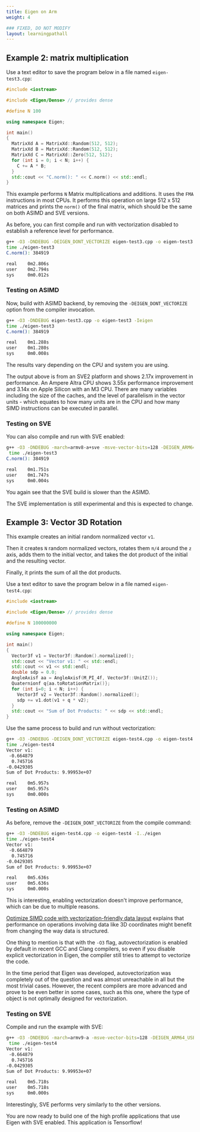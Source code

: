 ```yaml
---
title: Eigen on Arm
weight: 4

### FIXED, DO NOT MODIFY
layout: learningpathall
---
```


## Example 2: matrix multiplication

Use a text editor to save the program below in a file named `eigen-test3.cpp`:

```C++
#include <iostream>

#include <Eigen/Dense> // provides dense

#define N 100

using namespace Eigen;

int main()
{
  MatrixXd A = MatrixXd::Random(512, 512);
  MatrixXd B = MatrixXd::Random(512, 512);
  MatrixXd C = MatrixXd::Zero(512, 512);
  for (int i = 0; i < N; i++) {
    C += A * B;
  }
  std::cout << "C.norm(): " << C.norm() << std::endl;
}
```

This example performs `N` Matrix multiplications and additions. It uses the `FMA` instructions in most CPUs. It performs this operation on large 512 x 512 matrices and prints the `norm()` of the final matrix, which should be the same on both ASIMD and SVE versions.

As before, you can first compile and run with vectorization disabled to establish a reference level for performance.

```bash  { output_lines = "3-7" }
g++ -O3 -DNDEBUG -DEIGEN_DONT_VECTORIZE eigen-test3.cpp -o eigen-test3 -Ieigen
time ./eigen-test3
C.norm(): 384919

real    0m2.806s
user    0m2.794s
sys     0m0.012s
```

### Testing on ASIMD

Now, build with ASIMD backend, by removing the `-DEIGEN_DONT_VECTORIZE` option from the compiler invocation.

```bash  { output_lines = "3-7" }
g++ -O3 -DNDEBUG eigen-test3.cpp -o eigen-test3 -Ieigen
time ./eigen-test3
C.norm(): 384919

real    0m1.288s
user    0m1.280s
sys     0m0.008s
```

The results vary depending on the CPU and system you are using. 

The output above is from an SVE2 platform and shows 2.17x improvement in performance. An Ampere Altra CPU shows 3.55x performance improvement and 3.14x on Apple Silicon with an M3 CPU. There are many variables including the size of the caches, and the level of parallelism in the vector units - which equates to how many units are in the CPU and how many SIMD instructions can be executed in parallel.

### Testing on SVE

You can also compile and run with SVE enabled:

```bash  { output_lines = "3-7" }
g++ -O3 -DNDEBUG -march=armv8-a+sve -msve-vector-bits=128 -DEIGEN_ARM64_USE_SVE eigen-test3.cpp -o eigen-test3 -Ieigen
 time ./eigen-test3
C.norm(): 384919

real    0m1.751s
user    0m1.747s
sys     0m0.004s
```

You again see that the SVE build is slower than the ASIMD.

The SVE implementation is still experimental and this is expected to change.

## Example 3: Vector 3D Rotation

This example creates an initial random normalized vector `v1`.

Then it creates `N` random normalized vectors, rotates them `π/4` around the `z` axis, adds them to the initial vector, and takes the dot product of the initial and the resulting vector.

Finally, it prints the sum of all the dot products.

Use a text editor to save the program below in a file named `eigen-test4.cpp`:

```C++
#include <iostream>

#include <Eigen/Dense> // provides dense

#define N 100000000

using namespace Eigen;

int main()
{
  Vector3f v1 = Vector3f::Random().normalized();
  std::cout << "Vector v1: " << std::endl;
  std::cout << v1 << std::endl;
  double sdp = 0.0;
  AngleAxisf aa = AngleAxisf(M_PI_4f, Vector3f::UnitZ());
  Quaternionf q{aa.toRotationMatrix()};
  for (int i=0; i < N; i++) {
    Vector3f v2 = Vector3f::Random().normalized();
    sdp += v1.dot(v1 + q * v2);
  }
  std::cout << "Sum of Dot Products: " << sdp << std::endl;
}
```

Use the same process to build and run without vectorization:

```bash  { output_lines = "3-11" }
g++ -O3 -DNDEBUG -DEIGEN_DONT_VECTORIZE eigen-test4.cpp -o eigen-test4 -Ieigen
time ./eigen-test4
Vector v1:
 -0.664879
  0.745716
-0.0429305
Sum of Dot Products: 9.99953e+07

real    0m5.957s
user    0m5.957s
sys     0m0.000s
```

### Testing on ASIMD

As before, remove the `-DEIGEN_DONT_VECTORIZE` from the compile command:

```bash  { output_lines = "3-11" }
g++ -O3 -DNDEBUG eigen-test4.cpp -o eigen-test4 -I../eigen
time ./eigen-test4
Vector v1:
 -0.664879
  0.745716
-0.0429305
Sum of Dot Products: 9.99953e+07

real    0m5.636s
user    0m5.636s
sys     0m0.000s
```

This is interesting, enabling vectorization doesn't improve performance, which can be due to multiple reasons.

[Optimize SIMD code with vectorization-friendly data layout](/learning-paths/cross-platform/vectorization-friendly-data-layout/a-more-complex-problem-revisited/) explains that performance on operations involving data like 3D coordinates might benefit from changing the way data is structured.

One thing to mention is that with the `-O3` flag, autovectorization is enabled by default in recent GCC and Clang compilers, so even if you disable explicit vectorization in Eigen, the compiler still tries to attempt to vectorize the code. 

In the time period that Eigen was developed, autovectorization was completely out of the question and was almost unreachable in all but the most trivial cases. However, the recent compilers are more advanced and prove to be even better in some cases, such as this one, where the type of object is not optimally designed for vectorization.

### Testing on SVE

Compile and run the example with SVE:

```bash  { output_lines = "3-11" }
g++ -O3 -DNDEBUG -march=armv9-a -msve-vector-bits=128 -DEIGEN_ARM64_USE_SVE eigen-test4.cpp -o eigen-test4 -Ieigen
 time ./eigen-test4
Vector v1:
 -0.664879
  0.745716
-0.0429305
Sum of Dot Products: 9.99953e+07

real    0m5.718s
user    0m5.718s
sys     0m0.000s
```

Interestingly, SVE performs very similarly to the other versions.

You are now ready to build one of the high profile applications that use Eigen with SVE enabled. This application is Tensorflow!
